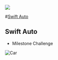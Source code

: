![](http://nashvillesoftwareschool.com/images/NSS-logo-horizontal-small.jpg)

#[Swift Auto]()

## Swift Auto

- Milestone Challenge 


![Car]()
